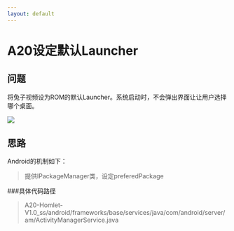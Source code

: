 ```yaml
---
layout: default
---
```


A20设定默认Launcher
===================

问题
--------------------
将兔子视频设为ROM的默认Launcher。系统启动时，不会弹出界面让让用户选择哪个桌面。


![]({{site.images_dir}}/view.png)

思路
--------------------
 Android的机制如下：
>提供IPackageManager类，设定preferedPackage

###具体代码路径
>A20-Homlet-V1.0_ss/android/frameworks/base/services/java/com/android/server/am/ActivityManagerService.java
